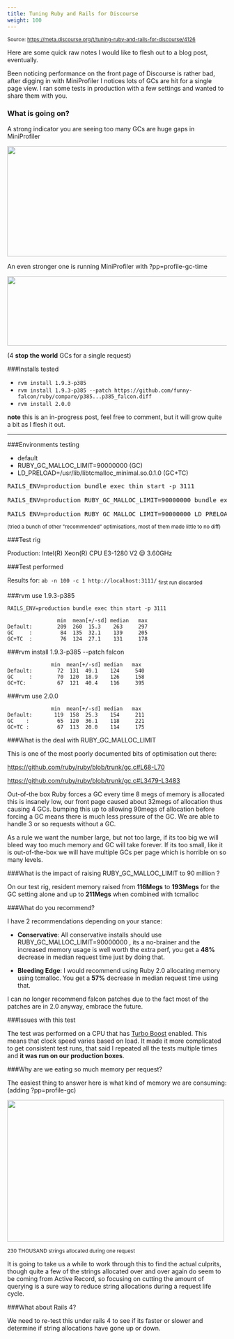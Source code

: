 ```yaml
---
title: Tuning Ruby and Rails for Discourse
weight: 100
---
```


<small class="doc-source">Source: https://meta.discourse.org/t/tuning-ruby-and-rails-for-discourse/4126</small>

Here are some quick raw notes I would like to flesh out to a blog post, eventually. 

Been noticing performance on the front page of Discourse is rather bad, after digging in with MiniProfiler I notices lots of GCs are hit for a single page view. I ran some tests in production with a few settings and wanted to share them with you. 

### What is going on? 

A strong indicator you are seeing too many GCs are huge gaps in MiniProfiler

<img src="//discourse-meta.s3-us-west-1.amazonaws.com/original/1X/6a23499a439f3ea21b5e9c5a73e589bc011edd09" width="543" height="253">

An even stronger one is running MiniProfiler with ?pp=profile-gc-time

<img src="//discourse-meta.s3-us-west-1.amazonaws.com/original/1X/f290e1fd20becdc64c6f626a3f160d4d6257d7aa" width="690" height="159">

(4 **stop the world** GCs for a single request) 

###Installs tested


- `rvm install 1.9.3-p385`
- `rvm install 1.9.3-p385 --patch https://github.com/funny-falcon/ruby/compare/p385...p385_falcon.diff` 
- `rvm install 2.0.0`

**note** this is an in-progress post, feel free to comment, but it will grow quite a bit as I flesh it out. 

--- 

###Environments testing

- default 
- RUBY_GC_MALLOC_LIMIT=90000000 (GC)
- LD_PRELOAD=/usr/lib/libtcmalloc_minimal.so.0.1.0 (GC+TC)

<pre>
RAILS_ENV=production bundle exec thin start -p 3111

RAILS_ENV=production RUBY_GC_MALLOC_LIMIT=90000000 bundle exec thin start -p 3111

RAILS_ENV=production RUBY_GC_MALLOC_LIMIT=90000000 LD_PRELOAD=/usr/lib/libtcmalloc_minimal.so.0.1.0 bundle exec thin start -p 3111
</pre>

<sub>(tried a bunch of other "recommended" optimisations, most of them made little to no diff) </sub>

###Test rig

Production:  Intel(R) Xeon(R) CPU E3-1280 V2 @ 3.60GHz

###Test performed

Results for: `ab -n 100 -c 1 http://localhost:3111/`
<sub>first run discarded</sub>


###rvm use 1.9.3-p385

```
RAILS_ENV=production bundle exec thin start -p 3111

                min  mean[+/-sd] median   max
Default:        209  260  15.3    263     297
GC     :         84  135  32.1    139     205
GC+TC  :         76  124  27.1    131     178
```

###rvm install 1.9.3-p385 --patch falcon

```
              min  mean[+/-sd] median   max
Default:        72  131  49.1    124     540
GC     :        70  120  18.9    126     158
GC+TC:          67  121  40.4    116     395

```

###rvm use 2.0.0

```
              min  mean[+/-sd] median   max
Default:       119  158  25.3    154     211
GC    :         65  120  36.1    118     221
GC+TC :         67  113  20.0    114     175

```

###What is the deal with RUBY_GC_MALLOC_LIMIT

This is one of the most poorly documented bits of optimisation out there: 

https://github.com/ruby/ruby/blob/trunk/gc.c#L68-L70

https://github.com/ruby/ruby/blob/trunk/gc.c#L3479-L3483

Out-of-the box Ruby forces a GC every time 8 megs of memory is allocated this is insanely low, our front page caused about 32megs of allocation thus causing 4 GCs. bumping this up to allowing 90megs of allocation before forcing a GC means there is much less pressure of the GC. We are able to handle 3 or so requests without a GC.

As a rule we want the number large, but not too large, if its too big we will bleed way too much memory and GC will take forever. If its too small, like it is out-of-the-box we will have multiple GCs per page which is horrible on so many levels.

###What is the impact of raising RUBY_GC_MALLOC_LIMIT to 90 million ? 

On our test rig, resident memory raised from **116Megs**  to **193Megs** for the GC setting alone and up to **211Megs** when combined with tcmalloc

###What do you recommend?

I have 2 recommendations depending on your stance:

- **Conservative**: All conservative installs should use  RUBY_GC_MALLOC_LIMIT=90000000 , its a no-brainer and the increased memory usage is well worth the extra perf, you get a **48%** decrease in median request time just by doing that. 

- **Bleeding Edge**: I would recommend using Ruby 2.0 allocating memory using tcmalloc. You get a **57%** decrease in median request time using that. 

I can no longer recommend falcon patches due to the fact most of the patches are in 2.0 anyway, embrace the future. 

###Issues with this test 

The test was performed on a CPU that has [Turbo Boost][1] enabled. This means that clock speed varies based on load. It made it more complicated to get consistent test runs, that said I repeated all the tests multiple times and **it was run on our production boxes**. 

###Why are we eating so much memory per request? 

The easiest thing to answer here is what kind of memory we are consuming: (adding ?pp=profile-gc)

<img src="//discourse-meta.s3-us-west-1.amazonaws.com/original/1X/78220269ef8888a5dd756d3f6f8c1bbbff3abb81" width="498" height="325">

<sub>230 THOUSAND strings allocated during one request</sub>

It is going to take us a while to work through this to find the actual culprits, though quite a few of the strings allocated over and over again do seem to be coming from Active Record, so focusing on cutting the amount of querying is a sure way to reduce string allocations during a request life cycle. 

###What about Rails 4? 

We need to re-test this under rails 4 to see if its faster or slower and determine if string allocations have gone up or down. 

 
  [1]: http://en.wikipedia.org/wiki/Intel_Turbo_Boost
